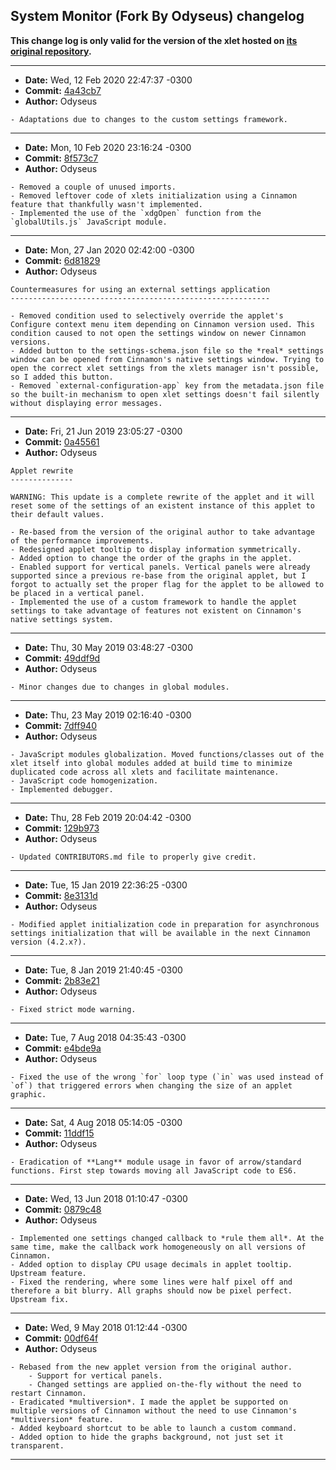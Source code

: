 ## System Monitor (Fork By Odyseus) changelog

**This change log is only valid for the version of the xlet hosted on [its original repository](https://gitlab.com/Odyseus/CinnamonTools).**

***

- **Date:** Wed, 12 Feb 2020 22:47:37 -0300
- **Commit:** [4a43cb7](https://gitlab.com/Odyseus/CinnamonTools/commit/4a43cb7)
- **Author:** Odyseus

```
- Adaptations due to changes to the custom settings framework.

```

***

- **Date:** Mon, 10 Feb 2020 23:16:24 -0300
- **Commit:** [8f573c7](https://gitlab.com/Odyseus/CinnamonTools/commit/8f573c7)
- **Author:** Odyseus

```
- Removed a couple of unused imports.
- Removed leftover code of xlets initialization using a Cinnamon feature that thankfully wasn't implemented.
- Implemented the use of the `xdgOpen` function from the `globalUtils.js` JavaScript module.

```

***

- **Date:** Mon, 27 Jan 2020 02:42:00 -0300
- **Commit:** [6d81829](https://gitlab.com/Odyseus/CinnamonTools/commit/6d81829)
- **Author:** Odyseus

```
Countermeasures for using an external settings application
----------------------------------------------------------

- Removed condition used to selectively override the applet's Configure context menu item depending on Cinnamon version used. This condition caused to not open the settings window on newer Cinnamon versions.
- Added button to the settings-schema.json file so the *real* settings window can be opened from Cinnamon's native settings window. Trying to open the correct xlet settings from the xlets manager isn't possible, so I added this button.
- Removed `external-configuration-app` key from the metadata.json file so the built-in mechanism to open xlet settings doesn't fail silently without displaying error messages.

```

***

- **Date:** Fri, 21 Jun 2019 23:05:27 -0300
- **Commit:** [0a45561](https://gitlab.com/Odyseus/CinnamonTools/commit/0a45561)
- **Author:** Odyseus

```
Applet rewrite
--------------

WARNING: This update is a complete rewrite of the applet and it will reset some of the settings of an existent instance of this applet to their default values.

- Re-based from the version of the original author to take advantage of the performance improvements.
- Redesigned applet tooltip to display information symmetrically.
- Added option to change the order of the graphs in the applet.
- Enabled support for vertical panels. Vertical panels were already supported since a previous re-base from the original applet, but I forgot to actually set the proper flag for the applet to be allowed to be placed in a vertical panel.
- Implemented the use of a custom framework to handle the applet settings to take advantage of features not existent on Cinnamon's native settings system.

```

***

- **Date:** Thu, 30 May 2019 03:48:27 -0300
- **Commit:** [49ddf9d](https://gitlab.com/Odyseus/CinnamonTools/commit/49ddf9d)
- **Author:** Odyseus

```
- Minor changes due to changes in global modules.

```

***

- **Date:** Thu, 23 May 2019 02:16:40 -0300
- **Commit:** [7dff940](https://gitlab.com/Odyseus/CinnamonTools/commit/7dff940)
- **Author:** Odyseus

```
- JavaScript modules globalization. Moved functions/classes out of the xlet itself into global modules added at build time to minimize duplicated code across all xlets and facilitate maintenance.
- JavaScript code homogenization.
- Implemented debugger.

```

***

- **Date:** Thu, 28 Feb 2019 20:04:42 -0300
- **Commit:** [129b973](https://gitlab.com/Odyseus/CinnamonTools/commit/129b973)
- **Author:** Odyseus

```
- Updated CONTRIBUTORS.md file to properly give credit.

```

***

- **Date:** Tue, 15 Jan 2019 22:36:25 -0300
- **Commit:** [8e3131d](https://gitlab.com/Odyseus/CinnamonTools/commit/8e3131d)
- **Author:** Odyseus

```
- Modified applet initialization code in preparation for asynchronous settings initialization that will be available in the next Cinnamon version (4.2.x?).

```

***

- **Date:** Tue, 8 Jan 2019 21:40:45 -0300
- **Commit:** [2b83e21](https://gitlab.com/Odyseus/CinnamonTools/commit/2b83e21)
- **Author:** Odyseus

```
- Fixed strict mode warning.

```

***

- **Date:** Tue, 7 Aug 2018 04:35:43 -0300
- **Commit:** [e4bde9a](https://gitlab.com/Odyseus/CinnamonTools/commit/e4bde9a)
- **Author:** Odyseus

```
- Fixed the use of the wrong `for` loop type (`in` was used instead of `of`) that triggered errors when changing the size of an applet graphic.

```

***

- **Date:** Sat, 4 Aug 2018 05:14:05 -0300
- **Commit:** [11ddf15](https://gitlab.com/Odyseus/CinnamonTools/commit/11ddf15)
- **Author:** Odyseus

```
- Eradication of **Lang** module usage in favor of arrow/standard functions. First step towards moving all JavaScript code to ES6.

```

***

- **Date:** Wed, 13 Jun 2018 01:10:47 -0300
- **Commit:** [0879c48](https://gitlab.com/Odyseus/CinnamonTools/commit/0879c48)
- **Author:** Odyseus

```
- Implemented one settings changed callback to *rule them all*. At the same time, make the callback work homogeneously on all versions of Cinnamon.
- Added option to display CPU usage decimals in applet tooltip. Upstream feature.
- Fixed the rendering, where some lines were half pixel off and therefore a bit blurry. All graphs should now be pixel perfect. Upstream fix.

```

***

- **Date:** Wed, 9 May 2018 01:12:44 -0300
- **Commit:** [00df64f](https://gitlab.com/Odyseus/CinnamonTools/commit/00df64f)
- **Author:** Odyseus

```
- Rebased from the new applet version from the original author.
    - Support for vertical panels.
    - Changed settings are applied on-the-fly without the need to restart Cinnamon.
- Eradicated *multiversion*. I made the applet be supported on multiple versions of Cinnamon without the need to use Cinnamon's *multiversion* feature.
- Added keyboard shortcut to be able to launch a custom command.
- Added option to hide the graphs background, not just set it transparent.

```

***

